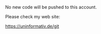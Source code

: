No new code will be pushed to this account.

Please check my web site:

<https://uninformativ.de/git>
